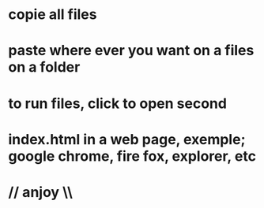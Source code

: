 # copie all files
# paste where ever you want on a files on a folder
# to run files, click to open second       
# index.html in a web page, exemple; google chrome, fire fox, explorer, etc
#
#
# // anjoy \\\
